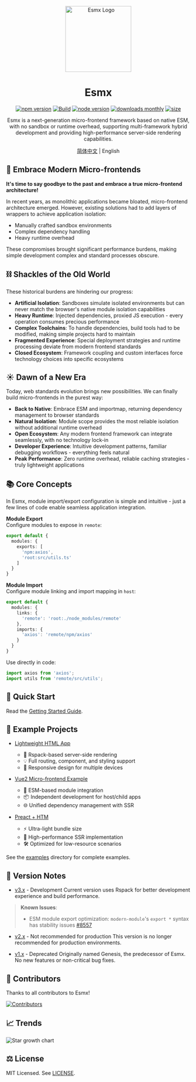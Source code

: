 <div align="center">
  <img src="https://www.esmnext.com/logo.svg?t=2025" width="180" alt="Esmx Logo" />
  <h1>Esmx</h1>
  
  <div>
    <a href="https://www.npmjs.com/package/@esmx/core"><img src="https://img.shields.io/npm/v/@esmx/core.svg" alt="npm version" /></a>
    <a href="https://github.com/esmnext/esmx/actions/workflows/build.yml"><img src="https://github.com/esmnext/esmx/actions/workflows/build.yml/badge.svg" alt="Build" /></a>
    <a href="https://nodejs.org/"><img src="https://img.shields.io/node/v/@esmx/core.svg" alt="node version" /></a>
    <a href="https://www.npmjs.com/package/@esmx/core"><img src="https://img.shields.io/npm/dm/@esmx/core.svg" alt="downloads monthly" /></a>
    <a href="https://bundlephobia.com/package/@esmx/core"><img src="https://img.shields.io/bundlephobia/minzip/@esmx/core" alt="size" /></a>
  </div>
  
  <p>Esmx is a next-generation micro-frontend framework based on native ESM, with no sandbox or runtime overhead, supporting multi-framework hybrid development and providing high-performance server-side rendering capabilities.</p>
  
  <p>
    <a href="./README.md">简体中文</a> | English
  </p>
</div>


## 💫 Embrace Modern Micro-frontends

**It's time to say goodbye to the past and embrace a true micro-frontend architecture!**

In recent years, as monolithic applications became bloated, micro-frontend architecture emerged. However, existing solutions had to add layers of wrappers to achieve application isolation:

- Manually crafted sandbox environments
- Complex dependency handling
- Heavy runtime overhead

These compromises brought significant performance burdens, making simple development complex and standard processes obscure.

## ⛓️ Shackles of the Old World

These historical burdens are hindering our progress:

- **Artificial Isolation**: Sandboxes simulate isolated environments but can never match the browser's native module isolation capabilities
- **Heavy Runtime**: Injected dependencies, proxied JS execution - every operation consumes precious performance
- **Complex Toolchains**: To handle dependencies, build tools had to be modified, making simple projects hard to maintain
- **Fragmented Experience**: Special deployment strategies and runtime processing deviate from modern frontend standards
- **Closed Ecosystem**: Framework coupling and custom interfaces force technology choices into specific ecosystems

## ☀️ Dawn of a New Era

Today, web standards evolution brings new possibilities. We can finally build micro-frontends in the purest way:

- **Back to Native**: Embrace ESM and importmap, returning dependency management to browser standards
- **Natural Isolation**: Module scope provides the most reliable isolation without additional runtime overhead
- **Open Ecosystem**: Any modern frontend framework can integrate seamlessly, with no technology lock-in
- **Developer Experience**: Intuitive development patterns, familiar debugging workflows - everything feels natural
- **Peak Performance**: Zero runtime overhead, reliable caching strategies - truly lightweight applications

## 📚 Core Concepts

In Esmx, module import/export configuration is simple and intuitive - just a few lines of code enable seamless application integration.

**Module Export**    
Configure modules to expose in `remote`:

```ts
export default {
  modules: {
    exports: [
      'npm:axios',
      'root:src/utils.ts'
    ]
  }
}
```

**Module Import**    
Configure module linking and import mapping in `host`:

```ts
export default {
  modules: {
    links: {
      'remote': 'root:./node_modules/remote'
    },
    imports: {
      'axios': 'remote/npm/axios'
    }
  }
}
```

Use directly in code:

```ts
import axios from 'axios';
import utils from 'remote/src/utils';
```

## 🚀 Quick Start
Read the [Getting Started Guide](https://www.esmnext.com/guide/start/getting-started.html).

## 🔧 Example Projects

- [Lightweight HTML App](https://www.esmnext.com/ssr-html/)
  - 🚀 Rspack-based server-side rendering
  - 💡 Full routing, component, and styling support
  - 📱 Responsive design for multiple devices

- [Vue2 Micro-frontend Example](https://www.esmnext.com/ssr-vue2-host/)
  - 🔗 ESM-based module integration
  - 📦 Independent development for host/child apps
  - 🌐 Unified dependency management with SSR

- [Preact + HTM](https://www.esmnext.com/ssr-preact-htm/)
  - ⚡️ Ultra-light bundle size
  - 🎯 High-performance SSR implementation
  - 🛠 Optimized for low-resource scenarios

See the [examples](https://github.com/esmnext/esmx/tree/master/examples) directory for complete examples.

## 📜 Version Notes

- [v3.x](https://www.esmnext.com) - Development
Current version uses Rspack for better development experience and build performance.

> **Known Issues**:
> - ESM module export optimization: `modern-module`'s `export *` syntax has stability issues [#8557](https://github.com/web-infra-dev/rspack/issues/8557)

- [v2.x](https://github.com/esmnext/esmx/blob/v2/docs/zh-CN/README.md) - Not recommended for production
This version is no longer recommended for production environments.

- [v1.x](https://fmfe.github.io/genesis-docs/guide/) - Deprecated
Originally named Genesis, the predecessor of Esmx. No new features or non-critical bug fixes.

## 👥 Contributors

Thanks to all contributors to Esmx!

[![Contributors](https://contrib.rocks/image?repo=esmnext/esmx)](https://github.com/esmnext/esmx/graphs/contributors)

## 📈 Trends
![Star growth chart](https://starchart.cc/esmnext/esmx.svg)

## ⚖️ License

MIT Licensed. See [LICENSE](./LICENSE).